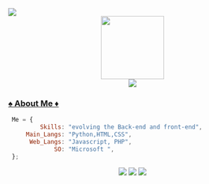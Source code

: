 <img src="https://komarev.com/ghpvc/?username=ArthurHydr&color=blueviolet&style=flat">
<div align='center'>
    <a href="https://github.com/LucasVinicius32">
    <img src='https://github.com/dotOttoni/ArthurHydr/blob/main/hacker-25897.png' height='128px' weidth'128px' target="_blank"><br>
    <img src="https://readme-typing-svg.herokuapp.com?color=%23B836F7&center=true&vCenter=true&multiline=true&width=510&height=65&lines=Hello+Guys!;My+name+is+Lucas%2C+and+I'm+a+only+young+dreamer">
</div>
  
</div>

### ♠️ About Me ♦️
   ```js
    Me = {
            Skills: "evolving the Back-end and front-end",
        Main_Langs: "Python,HTML,CSS", 
         Web_Langs: "Javascript, PHP",
                SO: "Microsoft ",
    };

```
</div>                
<div align='center'>
<a href="https://twitter.com/Eo_Jabas" target="_blank"><img src="https://img.shields.io/badge/-Twitter-%231DA1F2?style=for-the-badge&logo=twitter&logoColor=white" target="_blank"></a>
<a href="https://www.instagram.com/opa.lucasz_/" target="_blank"><img src="https://img.shields.io/badge/-Instagram-%23E4405F?style=for-the-badge&logo=instagram&logoColor=white" target="_blank"></a>
<a href="https://www.linkedin.com/in/lucas-vinícius-da-silva-soares-4789b6213/" target="_blank"><img src="https://img.shields.io/badge/-LinkedIn-%230077B5?style=for-the-badge&logo=linkedin&logoColor=white" target="_blank"></a>
 
</div>
